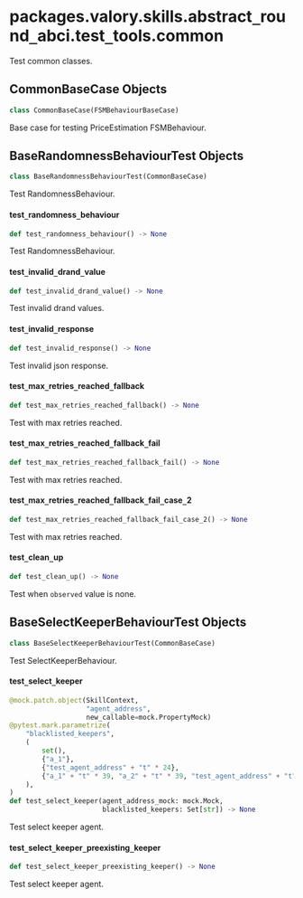 <a id="packages.valory.skills.abstract_round_abci.test_tools.common"></a>

# packages.valory.skills.abstract`_`round`_`abci.test`_`tools.common

Test common classes.

<a id="packages.valory.skills.abstract_round_abci.test_tools.common.CommonBaseCase"></a>

## CommonBaseCase Objects

```python
class CommonBaseCase(FSMBehaviourBaseCase)
```

Base case for testing PriceEstimation FSMBehaviour.

<a id="packages.valory.skills.abstract_round_abci.test_tools.common.BaseRandomnessBehaviourTest"></a>

## BaseRandomnessBehaviourTest Objects

```python
class BaseRandomnessBehaviourTest(CommonBaseCase)
```

Test RandomnessBehaviour.

<a id="packages.valory.skills.abstract_round_abci.test_tools.common.BaseRandomnessBehaviourTest.test_randomness_behaviour"></a>

#### test`_`randomness`_`behaviour

```python
def test_randomness_behaviour() -> None
```

Test RandomnessBehaviour.

<a id="packages.valory.skills.abstract_round_abci.test_tools.common.BaseRandomnessBehaviourTest.test_invalid_drand_value"></a>

#### test`_`invalid`_`drand`_`value

```python
def test_invalid_drand_value() -> None
```

Test invalid drand values.

<a id="packages.valory.skills.abstract_round_abci.test_tools.common.BaseRandomnessBehaviourTest.test_invalid_response"></a>

#### test`_`invalid`_`response

```python
def test_invalid_response() -> None
```

Test invalid json response.

<a id="packages.valory.skills.abstract_round_abci.test_tools.common.BaseRandomnessBehaviourTest.test_max_retries_reached_fallback"></a>

#### test`_`max`_`retries`_`reached`_`fallback

```python
def test_max_retries_reached_fallback() -> None
```

Test with max retries reached.

<a id="packages.valory.skills.abstract_round_abci.test_tools.common.BaseRandomnessBehaviourTest.test_max_retries_reached_fallback_fail"></a>

#### test`_`max`_`retries`_`reached`_`fallback`_`fail

```python
def test_max_retries_reached_fallback_fail() -> None
```

Test with max retries reached.

<a id="packages.valory.skills.abstract_round_abci.test_tools.common.BaseRandomnessBehaviourTest.test_max_retries_reached_fallback_fail_case_2"></a>

#### test`_`max`_`retries`_`reached`_`fallback`_`fail`_`case`_`2

```python
def test_max_retries_reached_fallback_fail_case_2() -> None
```

Test with max retries reached.

<a id="packages.valory.skills.abstract_round_abci.test_tools.common.BaseRandomnessBehaviourTest.test_clean_up"></a>

#### test`_`clean`_`up

```python
def test_clean_up() -> None
```

Test when `observed` value is none.

<a id="packages.valory.skills.abstract_round_abci.test_tools.common.BaseSelectKeeperBehaviourTest"></a>

## BaseSelectKeeperBehaviourTest Objects

```python
class BaseSelectKeeperBehaviourTest(CommonBaseCase)
```

Test SelectKeeperBehaviour.

<a id="packages.valory.skills.abstract_round_abci.test_tools.common.BaseSelectKeeperBehaviourTest.test_select_keeper"></a>

#### test`_`select`_`keeper

```python
@mock.patch.object(SkillContext,
                   "agent_address",
                   new_callable=mock.PropertyMock)
@pytest.mark.parametrize(
    "blacklisted_keepers",
    (
        set(),
        {"a_1"},
        {"test_agent_address" + "t" * 24},
        {"a_1" + "t" * 39, "a_2" + "t" * 39, "test_agent_address" + "t" * 24},
    ),
)
def test_select_keeper(agent_address_mock: mock.Mock,
                       blacklisted_keepers: Set[str]) -> None
```

Test select keeper agent.

<a id="packages.valory.skills.abstract_round_abci.test_tools.common.BaseSelectKeeperBehaviourTest.test_select_keeper_preexisting_keeper"></a>

#### test`_`select`_`keeper`_`preexisting`_`keeper

```python
def test_select_keeper_preexisting_keeper() -> None
```

Test select keeper agent.

